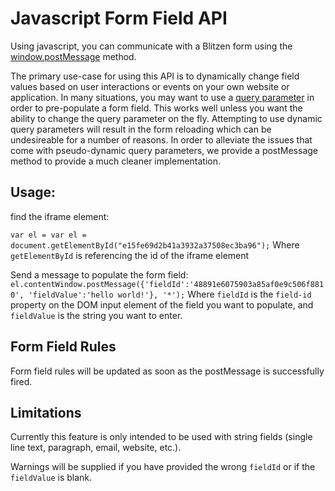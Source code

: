 # Javascript Form Field API

Using javascript, you can communicate with a Blitzen form using the [window.postMessage](https://developer.mozilla.org/en-US/docs/Web/API/Window/postMessage) method.

The primary use-case for using this API is to dynamically change field values based on user interactions or events on your own website or application. In many situations, you may want to use a [query parameter](http://help.blitzen.com/article/94-how-to-use-query-parameters) in order to pre-populate a form field. This works well unless you want the ability to change the query parameter on the fly. Attempting to use dynamic query parameters will result in the form reloading which can be undesireable for a number of reasons. In order to alleviate the issues that come with pseudo-dynamic query parameters, we provide a postMessage method to provide a much cleaner implementation.

## Usage:

find the iframe element:

`var el = var el = document.getElementById("e15fe69d2b41a3932a37508ec3ba96");`
Where `getElementById` is referencing the id of the iframe element

Send a message to populate the form field:
`el.contentWindow.postMessage({'fieldId':'48891e6075903a85af0e9c506f8810', 'fieldValue':'hello world!'}, '*');`
Where `fieldId` is the `field-id` property on the DOM input element of the field you want to populate, and `fieldValue` is the string you want to enter.

## Form Field Rules

Form field rules will be updated as soon as the postMessage is successfully fired.

## Limitations

Currently this feature is only intended to be used with string fields (single line text, paragraph, email, website, etc.).

Warnings will be supplied if you have provided the wrong `fieldId` or if the `fieldValue` is blank.
